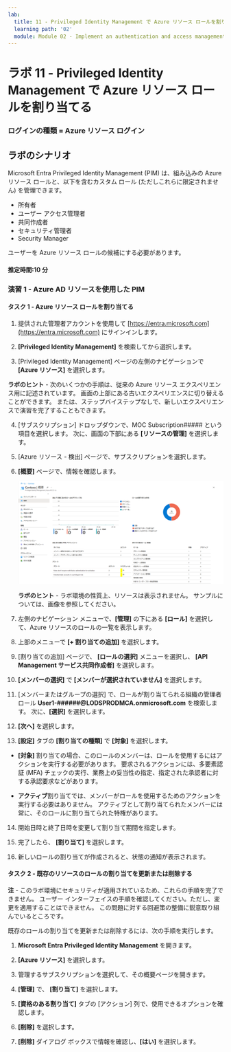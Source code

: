 ```yaml
---
lab:
  title: 11 - Privileged Identity Management で Azure リソース ロールを割り当てる
  learning path: '02'
  module: Module 02 - Implement an authentication and access management solution
---
```


# ラボ 11 - Privileged Identity Management で Azure リソース ロールを割り当てる

### ログインの種類 = Azure リソース ログイン

## ラボのシナリオ

Microsoft Entra Privileged Identity Management (PIM) は、組み込みの Azure リソース ロールと、以下を含むカスタム ロール (ただしこれらに限定されません) を管理できます。

- 所有者
- ユーザー アクセス管理者
- 共同作成者
- セキュリティ管理者
- Security Manager

ユーザーを Azure リソース ロールの候補にする必要があります。

#### 推定時間:10 分

### 演習 1 - Azure AD リソースを使用した PIM

#### タスク 1 - Azure リソース ロールを割り当てる

1. 提供された管理者アカウントを使用して [https://entra.microsoft.com](https://entra.microsoft.com) にサインインします。

2. **[Privileged Identity Management]** を検索してから選択します。

3. [Privileged Identity Management] ページの左側のナビゲーションで **[Azure リソース]** を選択します。

**ラボのヒント** - 次のいくつかの手順は、従来の Azure リソース エクスペリエンス用に記述されています。  画面の上部にある古いエクスペリエンスに切り替えることができます。 または、ステップバイステップなしで、新しいエクスペリエンスで演習を完了することもできます。

4. [サブスクリプション] ドロップダウンで、MOC Subscription##### という項目を選択します。 次に、画面の下部にある **[リソースの管理]** を選択します。

5. [Azure リソース - 検出] ページで、サブスクリプションを選択します。

6. **[概要]** ページで、情報を確認します。

   ![最近追加された Azure リソースを表示している画面イメージ](./media/lp4-mod3-pim-az-resource-overview.png)

   **ラボのヒント** - ラボ環境の性質上、リソースは表示されません。 サンプルについては、画像を参照してください。

7. 左側のナビゲーション メニューで、**[管理]** の下にある **[ロール]** を選択して、Azure リソースのロールの一覧を表示します。

8. 上部のメニューで **[+ 割り当ての追加]** を選択します。

9. [割り当ての追加] ページで、 **[ロールの選択]** メニューを選択し、 **[API Management サービス共同作成者]** を選択します。

10. **[メンバーの選択]** で **[メンバーが選択されていません]** を選択します。

11. [メンバーまたはグループの選択] で、ロールが割り当てられる組織の管理者ロール **User1-######@LODSPRODMCA.onmicrosoft.com** を検索します。  次に、**[選択]** を選択します。

12. **[次へ]** を選択します。

13. **[設定]** タブの **[割り当ての種類]** で **[対象]** を選択します。

   - **[対象]** 割り当ての場合、このロールのメンバーは、ロールを使用するにはアクションを実行する必要があります。 要求されるアクションには、多要素認証 (MFA) チェックの実行、業務上の妥当性の指定、指定された承認者に対する承認要求などがあります。

   - **アクティブ**割り当てでは、メンバーがロールを使用するためのアクションを実行する必要はありません。 アクティブとして割り当てられたメンバーには常に、そのロールに割り当てられた特権があります。

14. 開始日時と終了日時を変更して割り当て期間を指定します。

15. 完了したら、 **[割り当て]** を選択します。

16. 新しいロールの割り当てが作成されると、状態の通知が表示されます。

#### タスク 2 - 既存のリソースのロールの割り当てを更新または削除する

**注** - このラボ環境にセキュリティが適用されているため、これらの手順を完了できません。  ユーザー インターフェイスの手順を確認してください。ただし、変更を適用することはできません。  この問題に対する回避策の整備に鋭意取り組んでいるところです。

既存のロールの割り当てを更新または削除するには、次の手順を実行します。

1. **Microsoft Entra Privileged Identity Management** を開きます。

2. **[Azure リソース]** を選択します。

3. 管理するサブスクリプションを選択して、その概要ページを開きます。

4. **[管理]** で、 **[割り当て]** を選択します。

5. **[資格のある割り当て]** タブの [アクション] 列で、使用できるオプションを確認します。

6. **[削除]** を選択します。

7. **[削除]** ダイアログ ボックスで情報を確認し、**[はい]** を選択します。
